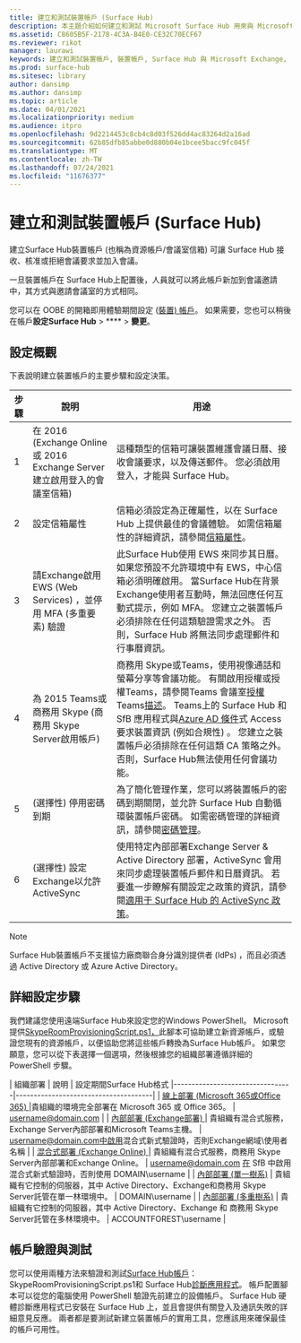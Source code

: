 ```yaml
---
title: 建立和測試裝置帳戶 (Surface Hub)
description: 本主題介紹如何建立和測試 Microsoft Surface Hub 用來與 Microsoft Exchange 和 Skype 通訊的裝置帳戶。
ms.assetid: C8605B5F-2178-4C3A-B4E0-CE32C70ECF67
ms.reviewer: rikot
manager: laurawi
keywords: 建立和測試裝置帳戶, 裝置帳戶, Surface Hub 與 Microsoft Exchange, Surface Hub 與 Skype
ms.prod: surface-hub
ms.sitesec: library
author: dansimp
ms.author: dansimp
ms.topic: article
ms.date: 04/01/2021
ms.localizationpriority: medium
ms.audience: itpro
ms.openlocfilehash: 9d2214453c8cb4c8d03f526dd4ac83264d2a16ad
ms.sourcegitcommit: 62b85dfb85abbe0d880b04e1bcee5bacc9fc045f
ms.translationtype: MT
ms.contentlocale: zh-TW
ms.lasthandoff: 07/24/2021
ms.locfileid: "11676377"
---
```

# <a name="create-and-test-a-device-account-surface-hub"></a>建立和測試裝置帳戶 (Surface Hub)

建立Surface Hub裝置帳戶 (也稱為資源帳戶/會議室信箱) 可讓 Surface Hub 接收、核准或拒絕會議要求並加入會議。

一旦裝置帳戶在 Surface Hub上配置後，人員就可以將此帳戶新加到會議邀請中，其方式與邀請會議室的方式相同。 

您可以在 OOBE 的開箱即用體驗期間設定 ([裝置) 帳戶](first-run-program-surface-hub.md)。 如果需要，您也可以稍後在帳戶**設定Surface Hub**  >  ****  >  **變更**。

## <a name="configuration-overview"></a>設定概觀

下表說明建立裝置帳戶的主要步驟和設定決策。
 
| 步驟 | 說明                     |  用途                             |
|------|---------------------------------|--------------------------------------|
| 1    | 在 2016 (Exchange Online或 2016 Exchange Server建立啟用登入的會議室信箱)  | 這種類型的信箱可讓裝置維護會議日曆、接收會議要求，以及傳送郵件。 您必須啟用登入，才能與 Surface Hub。 |
| 2    | 設定信箱屬性 | 信箱必須設定為正確屬性，以在 Surface Hub 上提供最佳的會議體驗。 如需信箱屬性的詳細資訊，請參閱[信箱屬性](exchange-properties-for-surface-hub-device-accounts.md)。 |
| 3    | 請Exchange啟用 EWS (Web Services) ，並停用 MFA (多重要素) 驗證 | 此Surface Hub使用 EWS 來同步其日曆。 如果您預設不允許環境中有 EWS，中心信箱必須明確啟用。 當Surface Hub在背景Exchange使用者互動時，無法回應任何互動式提示，例如 MFA。 您建立之裝置帳戶必須排除在任何這類驗證需求之外。 否則，Surface Hub 將無法同步處理郵件和行事曆資訊。 |
| 4    | 為 2015 Teams或 商務用 Skype (商務用 Skype Server啟用帳戶)  | 商務用 Skype或Teams，使用視像通話和螢幕分享等會議功能。 有關啟用授權或授權Teams，請參閱Teams 會議室[授權](/MicrosoftTeams/rooms/rooms-licensing)Teams[描述](/office365/servicedescriptions/teams-service-description)。 Teams上的 Surface Hub 和 SfB 應用程式與[Azure AD 條件](/azure/active-directory/conditional-access/concept-conditional-access-policies)式 Access 要求裝置資訊 (例如合規性) 。 您建立之裝置帳戶必須排除在任何這類 CA 策略之外。 否則，Surface Hub無法使用任何會議功能。 |
| 5    | (選擇性) 停用密碼到期 | 為了簡化管理作業，您可以將裝置帳戶的密碼到期關閉，並允許 Surface Hub 自動循環裝置帳戶密碼。 如需密碼管理的詳細資訊，請參閱[密碼管理](password-management-for-surface-hub-device-accounts.md)。  |
| 6    |  (選擇性) 設定Exchange以允許 ActiveSync | 使用特定內部部署Exchange Server & Active Directory 部署，ActiveSync 會用來同步處理裝置帳戶郵件和日曆資訊。 若要進一步瞭解有關設定之政策的資訊，請參閱[適用于 Surface Hub 的 ActiveSync 政策](apply-activesync-policies-for-surface-hub-device-accounts.md)。 |

> [!NOTE]  
> Surface Hub裝置帳戶不支援協力廠商聯合身分識別提供者 (IdPs) ，而且必須透過 Active Directory 或 Azure Active Directory。

## <a name="detailed-configuration-steps"></a>詳細設定步驟 

我們建議您使用遠端Surface Hub來設定您的Windows PowerShell。 Microsoft 提供[SkypeRoomProvisioningScript.ps1，](https://go.microsoft.com/fwlink/?linkid=870105)此腳本可協助建立新資源帳戶，或驗證您現有的資源帳戶，以便協助您將這些帳戶轉換為Surface Hub帳戶。 如果您願意，您可以從下表選擇一個選項，然後根據您的組織部署遵循詳細的 PowerShell 步驟。

| 組織部署             |  說明                  |        設定期間Surface Hub格式
|---------------------------------|--------------------------------------|
| [線上部署 (Microsoft 365或Office 365) ](/MicrosoftTeams/rooms/with-office-365) |貴組織的環境完全部署在 Microsoft 365 或 Office 365。 | username@domain.com |
| [內部部署 (Exchange部署) ](/MicrosoftTeams/rooms/with-exchange-on-premises) | 貴組織有混合式服務，Exchange Server內部部署和Microsoft Teams主機。 | username@domain.com[中啟用](/microsoft-365/enterprise/configure-exchange-server-for-hybrid-modern-authentication)混合式新式驗證時，否則Exchange網域\使用者名稱 |
| [混合式部署 (Exchange Online) ](/MicrosoftTeams/rooms/with-exchange-online) | 貴組織有混合式服務，商務用 Skype Server內部部署和Exchange Online。 | username@domain.com [在](/microsoft-365/enterprise/configure-skype-for-business-for-hybrid-modern-authentication) SfB 中啟用混合式新式驗證時，否則使用 DOMAIN\username |
| [內部部署 (單一樹系)](/MicrosoftTeams/rooms/with-skype-for-business-server-2015) | 貴組織有它控制的伺服器，其中 Active Directory、Exchange和商務用 Skype Server託管在單一林環境中。  | DOMAIN\username |
| [內部部署 (多重樹系)](/skypeforbusiness/deploy/deploy-clients/multiple-forest-on-premises-deployments) | 貴組織有它控制的伺服器，其中 Active Directory、Exchange 和 商務用 Skype Server託管在多林環境中。 | ACCOUNTFOREST\username |


## <a name="account-verification-and-testing"></a>帳戶驗證與測試

您可以使用兩種方法來驗證和測試[Surface Hub帳戶](https://go.microsoft.com/fwlink/?linkid=870105)：SkypeRoomProvisioningScript.ps1和 Surface Hub[診斷應用程式](https://www.microsoft.com/store/apps/9nblggh51f2g)。 帳戶配置腳本可以從您的電腦使用 PowerShell 驗證先前建立的設備帳戶。 Surface Hub 硬體診斷應用程式已安裝在 Surface Hub 上，並且會提供有關登入及通訊失敗的詳細意見反應。 兩者都是要測試新建立裝置帳戶的實用工具，您應該用來確保最佳的帳戶可用性。
